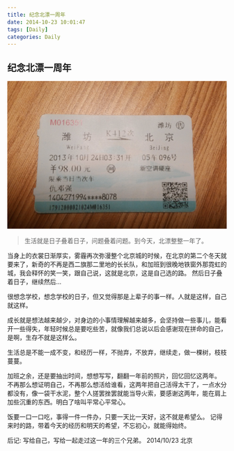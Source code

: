 ```yaml
---
title: 纪念北漂一周年
date: 2014-10-23 10:01:47
tags: [Daily]
categories: Daily
---
```



## 纪念北漂一周年

![](/images/daily/4245137053.png)
> 生活就是日子叠着日子，问题叠着问题。到今天，北漂整整一年了。

当身上的衣裳日渐厚实，雾霾再次弥漫整个北京城的时候，在北京的第二个冬天就要来了，新奇的不再是西二旗那二里地的长长队，和加班到很晚地铁窗外那霓虹的城，我会释怀的笑一笑，跟自己说，这就是北京，这是自己选的路。
然后日子叠着日子，继续然后...

很想念学校，想念学校的日子，但又觉得那是上辈子的事一样。人就是这样，自己就这样。

成长就是想法越来越少，对身边的小事情理解越来越多，会坚持做一些事儿，能看开一些得失，年轻时候总是要吃些苦，就像我们总说以后会感谢现在拼命的自己，是啊，生存不就是这样么。

生活总是不能一成不变，和经历一样，不抛弃，不放弃，继续走，做一棵树，枝枝蔓蔓。

加班之余，还是要抽出时间，想想写写，翻翻一年前的照片，回忆回忆这两年。
不再那么想证明自己，不再那么想活给谁看，这两年把自己活得太干了，一点水分都没有，像一袋干水泥，整个人搓罢挫罢就能当导火索，要感谢这两年，能在肩上加些沉重的东西。明白了啥叫平常心平常心。

饭要一口一口吃，事得一件一件办，只要一天比一天好，这不就是希望么。
记得来时的路，带着今天的经历和明天的希望，不忘初心，就能得始终。

后记: 写给自己，写给一起走过这一年的三个兄弟。
2014/10/23 北京